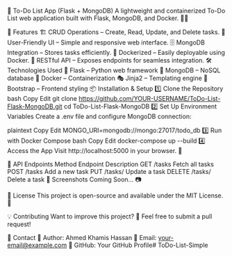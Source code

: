 📌 To-Do List App (Flask + MongoDB)
A lightweight and containerized To-Do List web application built with Flask, MongoDB, and Docker. 📝✅

🚀 Features
🏗 CRUD Operations – Create, Read, Update, and Delete tasks.
🎨 User-Friendly UI – Simple and responsive web interface.
🗄 MongoDB Integration – Stores tasks efficiently.
🐳 Dockerized – Easily deployable using Docker.
🔄 RESTful API – Exposes endpoints for seamless integration.
🛠 Technologies Used
🐍 Flask – Python web framework
🍃 MongoDB – NoSQL database
🐳 Docker – Containerization
🎭 Jinja2 – Templating engine
🎨 Bootstrap – Frontend styling
📦 Installation & Setup
1️⃣ Clone the Repository
bash
Copy
Edit
git clone https://github.com/YOUR-USERNAME/ToDo-List-Flask-MongoDB.git
cd ToDo-List-Flask-MongoDB
2️⃣ Set Up Environment Variables
Create a .env file and configure MongoDB connection:

plaintext
Copy
Edit
MONGO_URI=mongodb://mongo:27017/todo_db
3️⃣ Run with Docker Compose
bash
Copy
Edit
docker-compose up --build
4️⃣ Access the App
Visit http://localhost:5000 in your browser. 🎉

📝 API Endpoints
Method	Endpoint	Description
GET	/tasks	Fetch all tasks
POST	/tasks	Add a new task
PUT	/tasks/<id>	Update a task
DELETE	/tasks/<id>	Delete a task
📸 Screenshots
Coming Soon... 📷

📜 License
This project is open-source and available under the MIT License. 📄

💡 Contributing
Want to improve this project? 🤝 Feel free to submit a pull request!

📧 Contact
🔹 Author: Ahmed Khamis Hassan
🔹 Email: your-email@example.com
🔹 GitHub: Your GitHub Profile# ToDo-List-Simple
